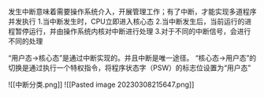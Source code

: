 发生中断意味着需要操作系统介入，开展管理工作；有了中断，才能实现多道程序并发执行
1.当中断发生时，CPU立即进入核心态
2.当中断发生后，当前运行的进程暂停运行，并由操作系统内核对中断进行处理
3.对于不同的中断信号，会进行不同的处理

“用户态→核心态”是通过中断实现的。并且中断是唯一途径。
“核心态→用户态”的切换是通过执行一个特权指令，将程序状态字（PSW）的标志位设置为“用户态”

![[中断分类.png]]
![[Pasted image 20230308215647.png]]